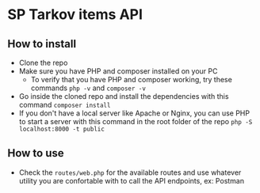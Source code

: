 # SP Tarkov items API

## How to install

 * Clone the repo
 * Make sure you have PHP and composer installed on your PC
   * To verify that you have PHP and composer working, try these commands `php -v` and `composer -v`
 * Go inside the cloned repo and install the dependencies with this command `composer install`
 * If you don't have a local server like Apache or Nginx, you can use PHP to start a server with this command in the root folder of the repo `php -S localhost:8000 -t public`

 ## How to use

 * Check the `routes/web.php` for the available routes and use whatever utility you are confortable with to call the API endpoints, ex: Postman
